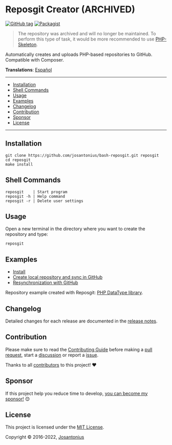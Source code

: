 # Reposgit Creator (ARCHIVED)

[![GitHub tag](https://img.shields.io/badge/version-1.0.0-blue.svg)](https://github.com/josantonius/bash-reposgit/tree/1.0.0)
[![Packagist](https://img.shields.io/cocoapods/l/AFNetworking.svg)](https://github.com/josantonius/bash-reposgit/blob/master/LICENSE)

> The repository was archived and will no longer be maintained. To perform this type of task, it would be more
> recommended to use [PHP-Skeleton](https://github.com/josantonius/php-skeleton).

Automatically creates and uploads PHP-based repositories to GitHub. Compatible with Composer.

**Translations**: [Español](.github/lang/es-ES/README.md)

---

- [Installation](#installation)
- [Shell Commands](#shell-commands)
- [Usage](#usage)
- [Examples](#examples)
- [Changelog](#changelog)
- [Contribution](#contribution)
- [Sponsor](#sponsor)
- [License](#license)

---

## Installation

    git clone https://github.com/josantonius/bash-reposgit.git reposgit
    cd reposgit
    make install

## Shell Commands

    reposgit    | Start program
    reposgit -h | Help command
    reposgit -r | Delete user settings

## Usage

Open a new terminal in the directory where you want to create the repository and type:

    reposgit

## Examples

- [Install](https://asciinema.org/a/94530)
- [Create local repository and sync in GitHub](https://asciinema.org/a/2pa64nqyfkyr73ny0khyns8yr)
- [Resynchronization with GitHub](https://asciinema.org/a/2pa64nqyfkyr73ny0khyns8yr)

Repository example created with Reposgit: [PHP DataType library](https://github.com/josantonius/php-dataType).

## Changelog

Detailed changes for each release are documented in the
[release notes](https://github.com/josantonius/bash-reposgit/releases).

## Contribution

Please make sure to read the [Contributing Guide](.github/CONTRIBUTING.md)
before making a [pull request](.github/CONTRIBUTING.md#pull-requests),
start a [discussion](.github/CONTRIBUTING.md#discussions) or
report a [issue](.github/CONTRIBUTING.md#issues).

Thanks to all [contributors](https://github.com/josantonius/bash-reposgit/graphs/contributors) to this project! :heart:

## Sponsor

If this project help you reduce time to develop,
[you can become my sponsor!](https://github.com/josantonius#sponsor) :blush:

## License

This project is licensed under the [MIT License](LICENSE).

Copyright © 2016-2022, [Josantonius](https://github.com/josantonius#contact)
